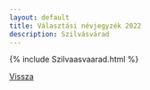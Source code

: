 ```yaml
---
layout: default
title: Választási névjegyzék 2022
description: Szilvásvárad
---
```


{% include Szilvaasvaarad.html %}

[Vissza](./)